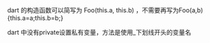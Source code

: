 dart 的构造函数可以简写为 Foo(this.a, this.b) ，不需要再写为Foo(a,b){this.a=a;this.b=b;}

dart 中没有private设置私有变量，方法是使用_下划线开头的变量名